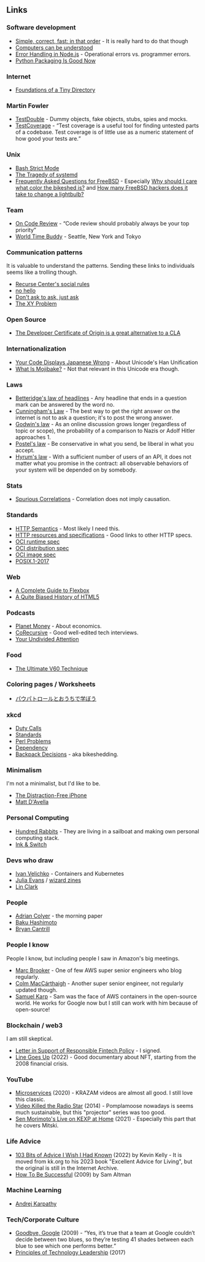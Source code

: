 ## Links

### Software development

* [Simple, correct, fast: in that order](https://drewdevault.com/2018/07/09/Simple-correct-fast.html) - It is really hard to do that though
* [Computers can be understood](https://blog.nelhage.com/post/computers-can-be-understood/)
* [Error Handling in Node.js](https://www.tritondatacenter.com/node-js/production/design/errors) - Operational errors vs. programmer errors.
* [Python Packaging Is Good Now](https://glyph.twistedmatrix.com/2016/08/python-packaging.html)

### Internet

* [Foundations of a Tiny Directory](https://www.kickscondor.com/foundations-of-a-tiny-directory/)

### Martin Fowler

* [TestDouble](https://martinfowler.com/bliki/TestDouble.html) - Dummy objects, fake objects, stubs, spies and mocks.
* [TestCoverage](https://martinfowler.com/bliki/TestCoverage.html) - <q>Test coverage is a useful tool for finding untested parts of a codebase. Test coverage is of little use as a numeric statement of how good your tests are.</q>

### Unix

* [Bash Strict Mode](http://redsymbol.net/articles/unofficial-bash-strict-mode/)
* [The Tragedy of systemd](https://www.youtube.com/watch?v=o_AIw9bGogo)
* [Frequently Asked Questions for FreeBSD](https://docs.freebsd.org/en/books/faq/) - Especially [Why should I care what color the bikeshed is?](https://docs.freebsd.org/en/books/faq/#bikeshed-painting) and [How many FreeBSD hackers does it take to change a lightbulb?](https://docs.freebsd.org/en/books/faq/#changing-lightbulbs)

### Team

* [On Code Review](https://medium.com/@9len/on-code-review-16ea85f7c585) - <q>Code review should probably always be your top priority</q>
* [World Time Buddy](https://www.worldtimebuddy.com/?pl=1&lid=5809844,5128581,1850147) - Seattle, New York and Tokyo

### Communication patterns

It is valuable to understand the patterns.
Sending these links to individuals seems like a trolling though.

* [Recurse Center's social rules](https://www.recurse.com/social-rules)
* [no hello](https://nohello.net/en/)
* [Don't ask to ask, just ask](https://dontasktoask.com/)
* [The XY Problem](https://xyproblem.info/)

### Open Source

* [The Developer Certificate of Origin is a great alternative to a CLA](https://drewdevault.com/2021/04/12/DCO.html)

### Internationalization

* [Your Code Displays Japanese Wrong](https://heistak.github.io/your-code-displays-japanese-wrong/) - About Unicode's Han Unification
* [What Is Mojibake?](http://www8.plala.or.jp/tkubota1/mojibake/) - Not that relevant in this Unicode era though.

### Laws

* [Betteridge's law of headlines](https://en.wikipedia.org/wiki/Betteridge%27s_law_of_headlines) - Any headline that ends in a question mark can be answered by the word no.
* [Cunningham's Law](https://meta.wikimedia.org/wiki/Cunningham%27s_Law) - The best way to get the right answer on the internet is not to ask a question; it's to post the wrong answer.
* [Godwin's law](https://en.wikipedia.org/wiki/Godwin%27s_law) - As an online discussion grows longer (regardless of topic or scope), the probability of a comparison to Nazis or Adolf Hitler approaches 1.
* [Postel's law](https://en.wikipedia.org/wiki/Robustness_principle) - Be conservative in what you send, be liberal in what you accept.
* [Hyrum's law](https://www.hyrumslaw.com/) - With a sufficient number of users of an API, it does not matter what you promise in the contract: all observable behaviors of your system will be depended on by somebody.

### Stats

* [Spurious Correlations](https://tylervigen.com/spurious-correlations) - Correlation does not imply causation.

### Standards

* [HTTP Semantics](https://www.rfc-editor.org/rfc/rfc9110) - Most likely I need this.
* [HTTP resources and specifications](https://developer.mozilla.org/en-US/docs/Web/HTTP/Resources_and_specifications) - Good links to other HTTP specs.
* [OCI runtime spec](https://github.com/opencontainers/runtime-spec/blob/main/spec.md)
* [OCI distribution spec](https://github.com/opencontainers/distribution-spec/blob/main/spec.md)
* [OCI image spec](https://github.com/opencontainers/image-spec/blob/main/spec.md)
* [POSIX.1-2017](https://pubs.opengroup.org/onlinepubs/9699919799/)

### Web

* [A Complete Guide to Flexbox](https://css-tricks.com/snippets/css/a-guide-to-flexbox/)
* [A Quite Biased History of HTML5](http://diveintohtml5.info/past.html)

### Podcasts

* [Planet Money](https://www.npr.org/podcasts/510289/planet-money/) - About economics.
* [CoRecursive](https://corecursive.com/) - Good well-edited tech interviews.
* [Your Undivided Attention](https://www.humanetech.com/podcast)

### Food

* [The Ultimate V60 Technique](https://www.youtube.com/watch?v=AI4ynXzkSQo)

### Coloring pages / Worksheets

* [パウパトロールとおうちで学ぼう](https://pawpatrol.jp/learn/)

### xkcd

* [Duty Calls](https://xkcd.com/386/)
* [Standards](https://xkcd.com/927/)
* [Perl Problems](https://xkcd.com/1171/)
* [Dependency](https://xkcd.com/2347/)
* [Backpack Decisions](https://xkcd.com/1952/) - aka bikeshedding.

### Minimalism

I'm not a minimalist, but I'd like to be.

* [The Distraction-Free iPhone](https://maketime.blog/article/the-distraction-free-iphone/)
* [Matt D'Avella](https://www.mattdavella.com/)

### Personal Computing

* [Hundred Rabbits](https://100r.co/) - They are living in a sailboat and making own personal computing stack.
* [Ink & Switch](https://www.inkandswitch.com/)

### Devs who draw

* [Ivan Velichko](https://iximiuz.com/en/) - Containers and Kubernetes
* [Julia Evans](https://jvns.ca/) / [wizard zines](https://wizardzines.com/)
* [Lin Clark](https://code-cartoons.com/)

### People

* [Adrian Colyer](https://blog.acolyer.org/) - the morning paper
* [Baku Hashimoto](https://baku89.com/)
* [Bryan Cantrill](http://dtrace.org/blogs/bmc/)

### People I know

People I know, but including people I saw in Amazon's big meetings.

* [Marc Brooker](https://brooker.co.za/blog/) - One of few AWS super senior engineers who blog regularly.
* [Colm MacCárthaigh](https://shufflesharding.com/) - Another super senior engineer, not regularly updated though.
* [Samuel Karp](https://samuelkarp.com/) - Sam was the face of AWS containers in the open-source world. He works for Google now but I still can work with him because of open-source!

### Blockchain / web3

I am still skeptical.

* [Letter in Support of Responsible Fintech Policy](https://concerned.tech) - I signed.
* [Line Goes Up](https://www.youtube.com/watch?v=YQ_xWvX1n9g) (2022) - Good documentary about NFT, starting from the 2008 financial crisis.

### YouTube

* [Microservices](https://www.youtube.com/watch?v=y8OnoxKotPQ) (2020) - KRAZAM videos are almost all good. I still love this classic.
* [Video Killed the Radio Star](https://www.youtube.com/watch?v=tk4_SMI0jVc) (2014) - Pomplamoose nowadays is seems much sustainable, but this "projector" series was too good.
* [Sen Morimoto's Live on KEXP at Home](https://www.youtube.com/watch?v=Q8v44RuAaZE&t=732s) (2021) - Especially this part that he covers Mitski.

### Life Advice

* [103 Bits of Advice I Wish I Had Known](https://web.archive.org/web/20221003024152/https://kk.org/thetechnium/103-bits-of-advice-i-wish-i-had-known/) (2022) by Kevin Kelly - It is moved from kk.org to his 2023 book "Excellent Advice for Living", but the original is still in the Internet Archive.
* [How To Be Successful](https://blog.samaltman.com/how-to-be-successful) (2009) by Sam Altman

### Machine Learning

* [Andrej Karpathy](https://karpathy.ai/)

### Tech/Corporate Culture

* [Goodbye, Google](https://stopdesign.com/journal/2009/03/20/goodbye-google.html) (2009) - <q>Yes, it’s true that a team at Google couldn’t decide between two blues, so they’re testing 41 shades between each blue to see which one performs better.</q>
* [Principles of Technology Leadership](https://www.youtube.com/watch?v=9QMGAtxUlAc) (2017)
